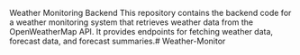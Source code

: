 Weather Monitoring Backend
This repository contains the backend code for a weather monitoring system that retrieves weather data from the OpenWeatherMap API. It provides endpoints for fetching weather data, forecast data, and forecast summaries.#   W e a t h e r - M o n i t o r  
 